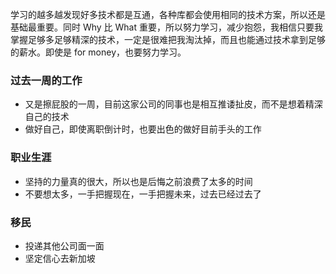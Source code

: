学习的越多越发现好多技术都是互通，各种库都会使用相同的技术方案，所以还是基础最重要。同时 Why 比 What 重要，所以努力学习，减少抱怨，我相信只要我掌握足够多足够精深的技术，一定是很难把我淘汰掉，而且也能通过技术拿到足够的薪水。即使是 for money，也要努力学习。

### 过去一周的工作
* 又是擦屁股的一周，目前这家公司的同事也是相互推诿扯皮，而不是想着精深自己的技术
* 做好自己，即使离职倒计时，也要出色的做好目前手头的工作

### 职业生涯
* 坚持的力量真的很大，所以也是后悔之前浪费了太多的时间
* 不要想太多，一手把握现在，一手把握未来，过去已经过去了

### 移民
* 投递其他公司面一面
* 坚定信心去新加坡